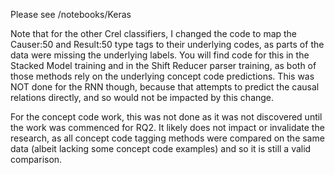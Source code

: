 Please see /notebooks/Keras

Note that for the other Crel classifiers, I changed the code to map the Causer:50 and Result:50 type tags
to their underlying codes, as parts of the data were missing the underlying labels. You will find code for
this in the Stacked Model training and in the Shift Reducer parser training, as both of those methods rely
on the underlying concept code predictions. This was NOT done for the RNN though, because  that attempts to
predict the causal relations directly, and so would not be impacted by this change.

For the concept code work, this was not done as it was not discovered until the work was commenced for RQ2. 
It likely does not impact or invalidate the research, as all concept code tagging methods were compared on 
the same data (albeit lacking some concept code examples) and so it is still a valid comparison.